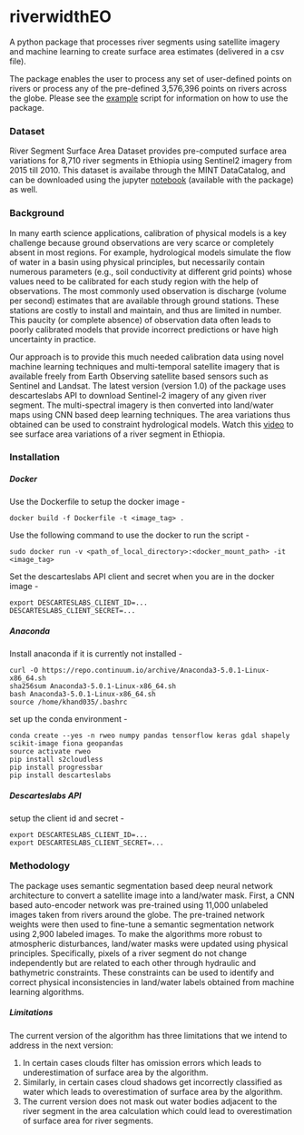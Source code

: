 # riverwidthEO
A python package that processes river segments using satellite imagery and machine learning to create surface area estimates (delivered in a csv file).

The package enables the user to process any set of user-defined points on rivers or process any of the pre-defined 3,576,396 points on rivers across the globe. Please see the [example](https://github.com/mintproject/riverwidthEO/blob/master/example.py) script for information on how to use the package.

### Dataset
River Segment Surface Area Dataset provides pre-computed surface area variations for 8,710 river segments in Ethiopia using Sentinel2 imagery from 2015 till 2010. This dataset is availabe through the MINT DataCatalog, and can be downloaded using the jupyter [notebook](https://github.com/mintproject/riverwidthEO/blob/master/MINT_DataCatalog_riverwidthEO.ipynb) (available with the package) as well.

### Background
In many earth science applications, calibration of physical models is a key challenge because ground observations are very scarce or completely absent in most regions. For example, hydrological models simulate the flow of water in a basin using physical principles, but necessarily contain numerous parameters (e.g., soil conductivity at different grid points) whose values need to be calibrated for each study region with the help of observations. The most commonly used observation is discharge (volume per second) estimates that are available through ground stations. These stations are costly to install and maintain, and thus are limited in number.  This paucity (or complete absence) of observation data often leads to poorly calibrated models that provide incorrect predictions or have high uncertainty in practice.

Our approach is to provide this much needed calibration data using novel machine learning techniques and multi-temporal satellite imagery that is available freely from Earth Observing satellite based sensors such as Sentinel and Landsat. The latest version (version 1.0) of the package uses descarteslabs API to download Sentinel-2 imagery of any given river segment. The multi-spectral imagery is then converted into land/water maps using CNN based deep learning techniques. The area variations thus obtained can be used to constraint hydrological models. Watch this [<ins>video</ins>](http://umnlcc.cs.umn.edu/tmp/data-1050883510-7366.mp4) to see surface area variations of a river segment in Ethiopia.




### Installation

##### Docker
Use the Dockerfile to setup the docker image -
```
docker build -f Dockerfile -t <image_tag> .
```
Use the following command to use the docker to run the script -
```
sudo docker run -v <path_of_local_directory>:<docker_mount_path> -it <image_tag>
```
Set the descarteslabs API client and secret when you are in the docker image -
```
export DESCARTESLABS_CLIENT_ID=...
DESCARTESLABS_CLIENT_SECRET=...
```

##### Anaconda
Install anaconda if it is currently not installed -
```
curl -O https://repo.continuum.io/archive/Anaconda3-5.0.1-Linux-x86_64.sh
sha256sum Anaconda3-5.0.1-Linux-x86_64.sh
bash Anaconda3-5.0.1-Linux-x86_64.sh
source /home/khand035/.bashrc
```
set up the conda environment -
```
conda create --yes -n rweo numpy pandas tensorflow keras gdal shapely scikit-image fiona geopandas
source activate rweo
pip install s2cloudless
pip install progressbar
pip install descarteslabs
```

##### Descarteslabs API
setup the client id and secret -

```
export DESCARTESLABS_CLIENT_ID=...
export DESCARTESLABS_CLIENT_SECRET=...
```

### Methodology
The package uses semantic segmentation based deep neural network architecture to convert a satellite image into a land/water mask. First, a CNN based auto-encoder network was pre-trained using 11,000 unlabeled images taken from rivers around the globe. The pre-trained network weights were then used to fine-tune a semantic segmentation network using 2,900 labeled images. To make the algorithms more robust to atmospheric disturbances, land/water masks were updated using physical principles. Specifically, pixels of a river segment do not change independently but are related to each other through hydraulic and bathymetric constraints. These constraints can be used to identify and correct physical inconsistencies in land/water labels obtained from machine learning algorithms. 

##### Limitations
The current version of the algorithm has three limitations that we intend to address in the next version:
1. In certain cases clouds filter has omission errors which leads to underestimation of surface area by the algorithm.
2. Similarly, in certain cases cloud shadows get incorrectly classified as water which leads to overestimation of surface area by the algorithm.
3. The current version does not mask out water bodies adjacent to the river segment in the area calculation which could lead to overestimation of surface area for river segments.
